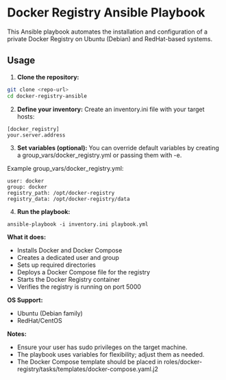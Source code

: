 # Docker Registry Ansible Playbook

This Ansible playbook automates the installation and configuration of a private Docker Registry on Ubuntu (Debian) and RedHat-based systems.

## Usage

1. **Clone the repository:**
```sh
git clone <repo-url>
cd docker-registry-ansible
```

2. **Define your inventory:**
Create an inventory.ini file with your target hosts:
```
[docker_registry]
your.server.address
```

3. **Set variables (optional):**
You can override default variables by creating a group_vars/docker_registry.yml or passing them with -e.

Example group_vars/docker_registry.yml:
```
user: docker
group: docker
registry_path: /opt/docker-registry
registry_data: /opt/docker-registry/data
```

4. **Run the playbook:**
```
ansible-playbook -i inventory.ini playbook.yml
```

**What it does:**
* Installs Docker and Docker Compose
* Creates a dedicated user and group
* Sets up required directories
* Deploys a Docker Compose file for the registry
* Starts the Docker Registry container
* Verifies the registry is running on port 5000

**OS Support:**
* Ubuntu (Debian family)
* RedHat/CentOS

**Notes:**
* Ensure your user has sudo privileges on the target machine.
* The playbook uses variables for flexibility; adjust them as needed.
* The Docker Compose template should be placed in roles/docker-registry/tasks/templates/docker-compose.yaml.j2
